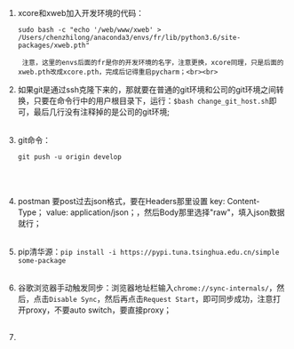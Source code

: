 1. xcore和xweb加入开发环境的代码：

    `sudo bash -c "echo '/web/www/xweb' >   /Users/chenzhilong/anaconda3/envs/fr/lib/python3.6/site-packages/xweb.pth"`

    	注意，这里的envs后面的fr是你的开发环境的名字，注意更换，xcore同理，只是后面的xweb.pth改成xcore.pth，完成后记得重启pycharm；<br><br>

2. 如果git是通过ssh克隆下来的，那就要在普通的git环境和公司的git环境之间转换，只要在命令行中的用户根目录下，运行：`$bash change_git_host.sh`即可，最后几行没有注释掉的是公司的git环境;<br><br>

3. git命令：

   ```shell
   git push -u origin develop
   ```

   <br><br> 

4. postman 要post过去json格式，要在Headers那里设置 key: Content-Type； value: application/json；，然后Body那里选择"raw"，填入json数据就行；<br><br>

5. pip清华源：`pip install -i https://pypi.tuna.tsinghua.edu.cn/simple some-package`<br><br>

6. 谷歌浏览器手动触发同步：浏览器地址栏输入`chrome://sync-internals/`，然后，点击`Disable Sync`，然后再点击`Request Start`，即可同步成功，注意打开proxy，不要auto switch，要直接proxy；<br><br>

7. 

